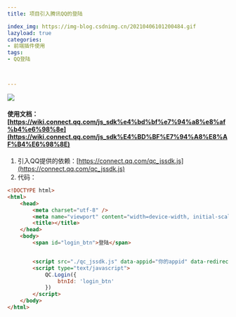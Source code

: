 ```yaml
---
title: 项目引入腾讯QQ的登陆

index_img: https://img-blog.csdnimg.cn/20210406101200484.gif
lazyload: true
categories:
- 前端插件使用
tags:
- QQ登陆



---
```












![](https://img-blog.csdnimg.cn/20210406101200484.gif#pic_center)


#### 使用文档：[https://wiki.connect.qq.com/js_sdk%e4%bd%bf%e7%94%a8%e8%af%b4%e6%98%8e](https://wiki.connect.qq.com/js_sdk%E4%BD%BF%E7%94%A8%E8%AF%B4%E6%98%8E)

1. 引入QQ提供的依赖：[https://connect.qq.com/qc_jssdk.js](https://connect.qq.com/qc_jssdk.js)
2. 代码：

```html
<!DOCTYPE html>
<html>
	<head>
		<meta charset="utf-8" />
		<meta name="viewport" content="width=device-width, initial-scale=1">
		<title></title>
	</head>
	<body>
		<span id="login_btn">登陆</span>


		<script src="./qc_jssdk.js" data-appid="你的appid" data-redirecturi="登陆后的回调"></script>
		<script type="text/javascript">
			QC.Login({
				btnId: 'login_btn'
			})
		</script>
	</body>
</html>
```


